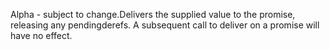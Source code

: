 Alpha - subject to change.Delivers the supplied value to the promise, releasing any pendingderefs. A subsequent call to deliver on a promise will have no effect.
